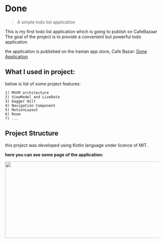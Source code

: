 # Done
> A simple todo list application



This is my first todo list application which is going to publish on CafeBazaar
The goal of the project is to provide a convenient but powerful todo application

the application is published on the Iranian app store, Cafe Bazar:
<a href="https://cafebazaar.ir/app/m.derakhshan.done?l=en"> Done Application </a>



## What I used in project:
below is list of some project features:

    1) MVVM architecture
    2) ViewModel and LiveData
    3) Dagger Hilt
    4) Navigation Component
    5) MotionLayout
    6) Room
    7) ...

## Project Structure
this project was developed using Kotlin language under licence of MIT.


**here you can see some page of the application:**

 <p align="center">
 <img width="1000" height="250" src="https://uupload.ir/files/41v3_xl6f_all2.jpg">
 </p>
